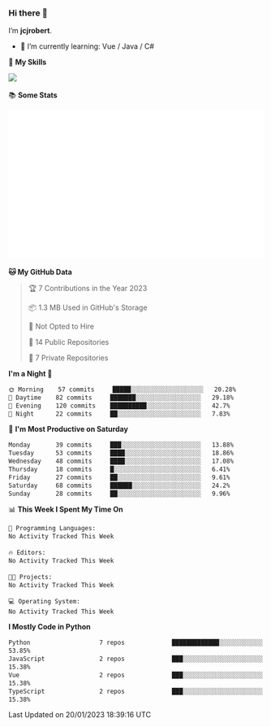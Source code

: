 ### Hi there 👋

I’m **jcjrobert**.

- 🌱 I’m currently learning: Vue / Java / C#

🌟 **My Skills**

![](https://img.shields.io/badge/-Python-3e74a2?style=flat-square&logo=Python&logoColor=fff)

📚 **Some Stats**

![](https://github.com/jcjrobert/github-stats/blob/master/generated/overview.svg)

<!--START_SECTION:waka-->
**🐱 My GitHub Data** 

> 🏆 7 Contributions in the Year 2023
 > 
> 📦 1.3 MB Used in GitHub's Storage 
 > 
> 🚫 Not Opted to Hire
 > 
> 📜 14 Public Repositories 
 > 
> 🔑 7 Private Repositories  
 > 
**I'm a Night 🦉** 

```text
🌞 Morning    57 commits     █████░░░░░░░░░░░░░░░░░░░░   20.28% 
🌆 Daytime    82 commits     ███████░░░░░░░░░░░░░░░░░░   29.18% 
🌃 Evening    120 commits    ██████████░░░░░░░░░░░░░░░   42.7% 
🌙 Night      22 commits     ██░░░░░░░░░░░░░░░░░░░░░░░   7.83%

```
📅 **I'm Most Productive on Saturday** 

```text
Monday       39 commits     ███░░░░░░░░░░░░░░░░░░░░░░   13.88% 
Tuesday      53 commits     ████░░░░░░░░░░░░░░░░░░░░░   18.86% 
Wednesday    48 commits     ████░░░░░░░░░░░░░░░░░░░░░   17.08% 
Thursday     18 commits     █░░░░░░░░░░░░░░░░░░░░░░░░   6.41% 
Friday       27 commits     ██░░░░░░░░░░░░░░░░░░░░░░░   9.61% 
Saturday     68 commits     ██████░░░░░░░░░░░░░░░░░░░   24.2% 
Sunday       28 commits     ██░░░░░░░░░░░░░░░░░░░░░░░   9.96%

```


📊 **This Week I Spent My Time On** 

```text
💬 Programming Languages: 
No Activity Tracked This Week

🔥 Editors: 
No Activity Tracked This Week

🐱‍💻 Projects: 
No Activity Tracked This Week

💻 Operating System: 
No Activity Tracked This Week

```

**I Mostly Code in Python** 

```text
Python                   7 repos             █████████████░░░░░░░░░░░░   53.85% 
JavaScript               2 repos             ███░░░░░░░░░░░░░░░░░░░░░░   15.38% 
Vue                      2 repos             ███░░░░░░░░░░░░░░░░░░░░░░   15.38% 
TypeScript               2 repos             ███░░░░░░░░░░░░░░░░░░░░░░   15.38%

```



 Last Updated on 20/01/2023 18:39:16 UTC
<!--END_SECTION:waka-->
